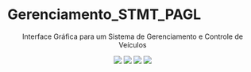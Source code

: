 # Gerenciamento_STMT_PAGL

<p align="center">Interface Gráfica para um Sistema de Gerenciamento e Controle de Veículos</p>
<p align="center">
     <a alt="Java">
        <img src="https://img.shields.io/badge/Java-v17-blue.svg" />
    </a>
    <a alt="JavaFX">
        <img src="https://img.shields.io/badge/JavaFX-v17.0.9-lightgreen.svg" />
    </a>
    <a alt="MySQL">
        <img src="https://img.shields.io/badge/Mysql-v8.0.33-purple.svg" />
    </a>
    <a alt="Maven">
        <img src="https://img.shields.io/badge/Maven-v3.8.1-darkblue.svg" />
    </a>
</p>
